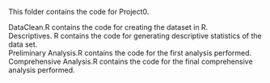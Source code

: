 This folder contains the code for Project0. 
 
DataClean.R contains the code for creating the dataset in R.   
Descriptives. R contains the code for generating descriptive statistics of the data set.  
Preliminary Analysis.R contains the code for the first analysis performed.   
Comprehensive Analysis.R contains the code for the final comprehensive analysis performed.   
